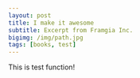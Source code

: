 ```yaml
---
layout: post
title: I make it awesome
subtitle: Excerpt from Framgia Inc.
bigimg: /img/path.jpg
tags: [books, test]
---
```


This is test function!
